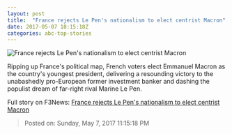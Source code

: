 ```yaml
---
layout: post
title:  "France rejects Le Pen's nationalism to elect centrist Macron"
date: 2017-05-07 18:15:18Z
categories: abc-top-stories
---
```


![France rejects Le Pen's nationalism to elect centrist Macron](http://www.abc.net.au/news/image/8505722-1x1-700x700.jpg)

Ripping up France's political map, French voters elect Emmanuel Macron as the country's youngest president, delivering a resounding victory to the unabashedly pro-European former investment banker and dashing the populist dream of far-right rival Marine Le Pen.


Full story on F3News: [France rejects Le Pen's nationalism to elect centrist Macron](http://www.f3nws.com/n/ebNJdB)

> Posted on: Sunday, May 7, 2017 11:15:18 PM
